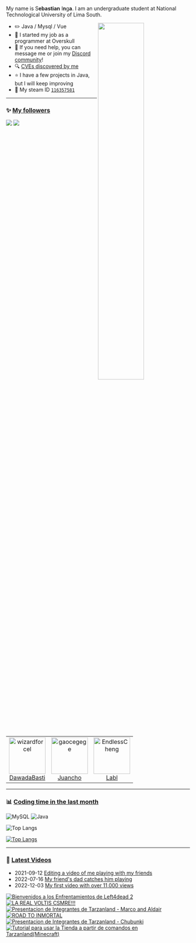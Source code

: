 My name is S**ebastian** I**n**g**a**<!-- the bold part is the origin of my ID -->. I am an undergraduate student at National Technological University of Lima South.

<picture>
    <source media="(prefers-color-scheme: dark)" srcset="https://github-readme-stats-ouuan.vercel.app/api?username=Guiilla&theme=dark&show_icons=true">
    <img align="right" width="50%" src="https://github-readme-stats-ouuan.vercel.app/api?username=Guiilla&show_icons=true">
</picture>

-   ✏️ Java / Mysql / Vue
-   🌱 I started my job as a programmer at Overskull
-   💭 If you need help, you can message me or join my  [Discord community](https://discord.gg/YY7KEEWHGU)!
-   🔍 [CVEs discovered by me](CVE.md)
-   ⭐ I have a few projects in Java, but I will keep improving
-   🔑 My steam ID [`116357581`](https://s.team/p/jvw-knrt/NKTPDTDT)


---

### ✨ [My followers](src/getTopFollowers.py)

![](https://raw.githubusercontent.com/guiilla/github-stats-transparent/output/generated/overview.svg)
![](https://raw.githubusercontent.com/guiilla/github-stats-transparent/output/generated/languages.svg)

<!--START_SECTION:top-followers-->
<table>
  <tr>
    <td align="center">
      <a href="https://github.com/DawadaBasti">
        <img src="https://avatars.githubusercontent.com/u/74413612?v=4" width="100px;" alt="wizardforcel"/>
      </a>
      <br />
      <a href="https://github.com/wizardforcel">DawadaBasti</a>
    </td>
    <td align="center">
      <a href="https://github.com/gaocegege">
        <img src="https://avatars.githubusercontent.com/u/74477799?v=4" width="100px;" alt="gaocegege"/>
      </a>
      <br />
      <a href="https://github.com/gaocegege">Juancho</a>
    </td>
    <td align="center">
      <a href="https://github.com/EndlessCheng">
        <img src="https://avatars2.githubusercontent.com/u/7086966" width="100px;" alt="EndlessCheng"/>
      </a>
      <br />
      <a href="https://github.com/EndlessCheng">Labl</a>
    </td>
  </tr>
</table>
<!--END_SECTION:top-followers-->

---


### 📊 [Coding time in the last month](https://github.com/muety/wakapi)




![MySQL](https://img.shields.io/badge/mysql-4479A1.svg?style=for-the-badge&logo=mysql&logoColor=white)
![Java](https://img.shields.io/badge/java-%23ED8B00.svg?style=for-the-badge&logo=openjdk&logoColor=white)



</div>

![Top Langs](https://github-readme-stats.vercel.app/api/top-langs/?username=Guilla&layout=compact)

[![Top Langs](https://github-readme-stats.vercel.app/api/top-langs/?username=Guilla&layout=donut)](https://github.com/anuraghazra/github-readme-stats)


---

### 📝 [Latest Videos](https://www.youtube.com/@dawada3194)

<!--START_SECTION:blog-posts-->

-   2021-09-12 [Editing a video of me playing with my friends](https://www.youtube.com/watch?v=iiGz8pE7a5M&ab_channel=Dawada)
-   2022-07-16 [My friend's dad catches him playing](https://www.youtube.com/watch?v=tVQqMZGOo0M&ab_channel=Dawada)
-   2022-12-03 [My first video with over 11,000 views](https://www.youtube.com/watch?v=8b23Ws_GfY0&t=57s&ab_channel=Dawada)
<!--END_SECTION:blog-posts-->

<!-- BEGIN YOUTUBE-CARDS -->
[![Bienvenidos a los Enfrentamientos de Left4dead 2](https://ytcards.demolab.com/?id=JYqc_fSPjEQ&title=Bienvenidos+a+los+Enfrentamientos+de+Left4dead+2&lang=en&timestamp=1719176571&background_color=%230d1117&title_color=%23ffffff&stats_color=%23dedede&max_title_lines=1&width=250&border_radius=5 "Bienvenidos a los Enfrentamientos de Left4dead 2")](https://www.youtube.com/watch?v=JYqc_fSPjEQ)
[![LA REAL VOLTIS CSMRE!!!](https://ytcards.demolab.com/?id=jb_KsVjpSUo&title=LA+REAL+VOLTIS+CSMRE%21%21%21&lang=en&timestamp=1716877225&background_color=%230d1117&title_color=%23ffffff&stats_color=%23dedede&max_title_lines=1&width=250&border_radius=5 "LA REAL VOLTIS CSMRE!!!")](https://www.youtube.com/watch?v=jb_KsVjpSUo)
[![Presentacion de Integrantes de Tarzanland - Marco and Aldair](https://ytcards.demolab.com/?id=N32EV8-Bn3Q&title=Presentacion+de+Integrantes+de+Tarzanland+-+Marco+and+Aldair&lang=en&timestamp=1716349196&background_color=%230d1117&title_color=%23ffffff&stats_color=%23dedede&max_title_lines=1&width=250&border_radius=5 "Presentacion de Integrantes de Tarzanland - Marco and Aldair")](https://www.youtube.com/watch?v=N32EV8-Bn3Q)
[![ROAD TO INMORTAL](https://ytcards.demolab.com/?id=hgwkCuu76GM&title=ROAD+TO+INMORTAL&lang=en&timestamp=1716146885&background_color=%230d1117&title_color=%23ffffff&stats_color=%23dedede&max_title_lines=1&width=250&border_radius=5 "ROAD TO INMORTAL")](https://www.youtube.com/watch?v=hgwkCuu76GM)
[![Presentacion de Integrantes de Tarzanland - Chubunki](https://ytcards.demolab.com/?id=5dIDRxKjiJA&title=Presentacion+de+Integrantes+de+Tarzanland+-+Chubunki&lang=en&timestamp=1716076790&background_color=%230d1117&title_color=%23ffffff&stats_color=%23dedede&max_title_lines=1&width=250&border_radius=5 "Presentacion de Integrantes de Tarzanland - Chubunki")](https://www.youtube.com/watch?v=5dIDRxKjiJA)
[![Tutorial para usar la Tienda a partir de comandos en Tarzanland(Minecraft)](https://ytcards.demolab.com/?id=TGgPky5yM8M&title=Tutorial+para+usar+la+Tienda+a+partir+de+comandos+en+Tarzanland%28Minecraft%29&lang=en&timestamp=1715777188&background_color=%230d1117&title_color=%23ffffff&stats_color=%23dedede&max_title_lines=1&width=250&border_radius=5 "Tutorial para usar la Tienda a partir de comandos en Tarzanland(Minecraft)")](https://www.youtube.com/watch?v=TGgPky5yM8M)
<!-- END YOUTUBE-CARDS -->




<!--
**Guiilla/Guiilla** is a ✨ _special_ ✨ repository because its `README.md` (this file) appears on your GitHub profile.

Here are some ideas to get you started:

- 🔭 I’m currently working on ...
- 🌱 I’m currently learning ...
- 👯 I’m looking to collaborate on ...
- 🤔 I’m looking for help with ...
- 💬 Ask me about ...
- 📫 How to reach me: ...
- 😄 Pronouns: ...
- ⚡ Fun fact: ...
-->
